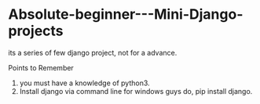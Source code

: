 # Absolute-beginner---Mini-Django-projects
its a series of few django project, not for a advance.

Points to Remember
1. you must have a knowledge of python3.
2. Install django via command line
  for windows guys do,
    pip install django.
